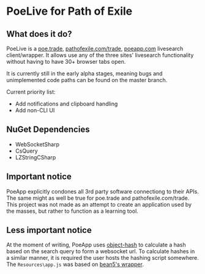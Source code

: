 # PoeLive for Path of Exile

## What does it do?
PoeLive is a [poe.trade](http://www.poe.trade), [pathofexile.com/trade](http://www.pathofexile.com/trade), 
[poeapp.com](http://www.poeapp.com) livesearch client/wrapper. It allows use any of the three sites' livesearch 
functionality without having to have 30+ browser tabs open.

It is currently still in the early alpha stages, meaning bugs and unimplemented code paths can be found on the master branch.

Current priority list:
* Add notifications and clipboard handling
* Add non-CLI UI

## NuGet Dependencies
* WebSocketSharp
* CsQuery
* LZStringCSharp

## Important notice
PoeApp explicitly condones all 3rd party software connectiong to their APIs. The same might as well be true for 
poe.trade and pathofexile.com/trade. This project was not made as an attempt to create an application used by 
the masses, but rather to function as a learning tool.

## Less important notice
At the moment of writing, PoeApp uses [object-hash](https://github.com/puleos/object-hash) to calculate a hash 
based on the search query to form a websocket url. To calculate hashes in a similar manner, it is required 
the user hosts the hashing script somewhere. The `Resources\app.js` was based on 
[bean5's wrapper](https://github.com/bean5/node-object-hash).
